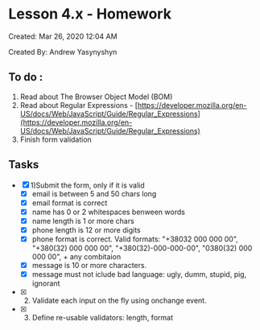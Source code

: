 # Lesson 4.x - Homework
Created: Mar 26, 2020 12:04 AM 

Created By: Andrew Yasynyshyn
## To do :
1. Read about The Browser Object Model (BOM)
2. Read about Regular Expressions - [https://developer.mozilla.org/en-US/docs/Web/JavaScript/Guide/Regular_Expressions](https://developer.mozilla.org/en-US/docs/Web/JavaScript/Guide/Regular_Expressions)
3. Finish form validation
## Tasks
   - [x] 1)Submit the form, only if it is valid
       - [x] email is between 5 and 50 chars long
       -  [x] email format is correct
       - [x] name has 0 or 2 whitespaces benween words
       -  [x] name length is 1 or more chars
       - [x] phone length is 12 or more digits
       - [x] phone format is correct. Valid formats: "+38032 000 000 00", "+380(32) 000 000 00", "+380(32)-000-000-00", "0380(32) 000 000 00", + any combitaion
       - [x] message is 10 or more characters.
       - [x] message must not iclude bad language: ugly, dumm, stupid, pig, ignorant
   - [x] 2) Validate each input on the fly using onchange event.
   - [x] 3) Define re-usable validators: length, format
